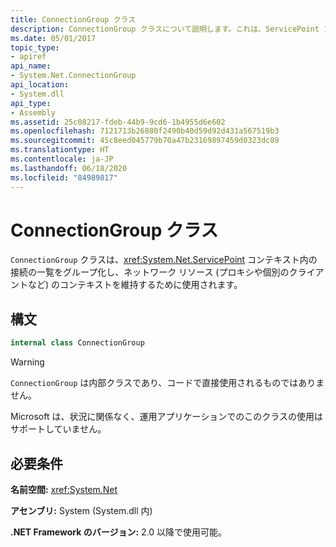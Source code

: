 ```yaml
---
title: ConnectionGroup クラス
description: ConnectionGroup クラスについて説明します。これは、ServicePoint コンテキスト内の接続をグループ化し、.NET のネットワーク リソースのコンテキストを維持するために使用されます。
ms.date: 05/01/2017
topic_type:
- apiref
api_name:
- System.Net.ConnectionGroup
api_location:
- System.dll
api_type:
- Assembly
ms.assetid: 25c08217-fdeb-44b9-9cd6-1b4955d6e602
ms.openlocfilehash: 7121713b26880f2490b40d59d92d431a567519b3
ms.sourcegitcommit: 45c8eed045779b70a47b23169897459d0323dc89
ms.translationtype: HT
ms.contentlocale: ja-JP
ms.lasthandoff: 06/18/2020
ms.locfileid: "84989817"
---
```

# <a name="connectiongroup-class"></a>ConnectionGroup クラス

`ConnectionGroup` クラスは、<xref:System.Net.ServicePoint> コンテキスト内の接続の一覧をグループ化し、ネットワーク リソース (プロキシや個別のクライアントなど) のコンテキストを維持するために使用されます。

## <a name="syntax"></a>構文
  
```csharp  
internal class ConnectionGroup
```

> [!WARNING]
> `ConnectionGroup` は内部クラスであり、コードで直接使用されるものではありません。
>
> Microsoft は、状況に関係なく、運用アプリケーションでのこのクラスの使用はサポートしていません。

## <a name="requirements"></a>必要条件

**名前空間:** <xref:System.Net>

**アセンブリ:** System (System.dll 内)

**.NET Framework のバージョン:** 2.0 以降で使用可能。
